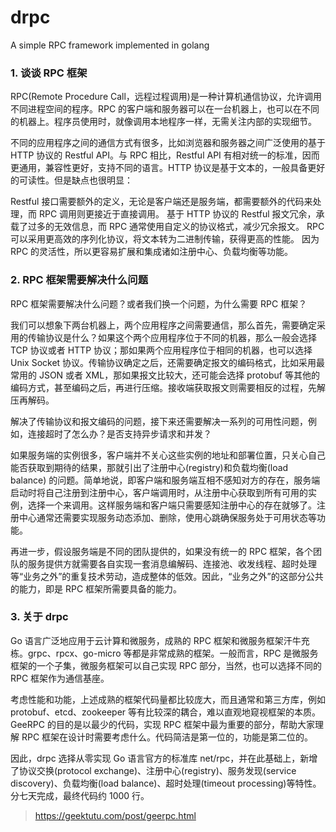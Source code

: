 # drpc

A simple RPC framework implemented in golang

### 1. 谈谈 RPC 框架

RPC(Remote Procedure Call，远程过程调用)是一种计算机通信协议，允许调用不同进程空间的程序。RPC 的客户端和服务器可以在一台机器上，也可以在不同的机器上。程序员使用时，就像调用本地程序一样，无需关注内部的实现细节。

不同的应用程序之间的通信方式有很多，比如浏览器和服务器之间广泛使用的基于 HTTP 协议的 Restful API。与 RPC 相比，Restful API 有相对统一的标准，因而更通用，兼容性更好，支持不同的语言。HTTP
协议是基于文本的，一般具备更好的可读性。但是缺点也很明显：

Restful 接口需要额外的定义，无论是客户端还是服务端，都需要额外的代码来处理，而 RPC 调用则更接近于直接调用。 基于 HTTP 协议的 Restful 报文冗余，承载了过多的无效信息，而 RPC
通常使用自定义的协议格式，减少冗余报文。 RPC 可以采用更高效的序列化协议，将文本转为二进制传输，获得更高的性能。 因为 RPC 的灵活性，所以更容易扩展和集成诸如注册中心、负载均衡等功能。

### 2. RPC 框架需要解决什么问题

RPC 框架需要解决什么问题？或者我们换一个问题，为什么需要 RPC 框架？

我们可以想象下两台机器上，两个应用程序之间需要通信，那么首先，需要确定采用的传输协议是什么？如果这个两个应用程序位于不同的机器，那么一般会选择 TCP 协议或者 HTTP 协议；那如果两个应用程序位于相同的机器，也可以选择 Unix
Socket 协议。传输协议确定之后，还需要确定报文的编码格式，比如采用最常用的 JSON 或者 XML，那如果报文比较大，还可能会选择 protobuf
等其他的编码方式，甚至编码之后，再进行压缩。接收端获取报文则需要相反的过程，先解压再解码。

解决了传输协议和报文编码的问题，接下来还需要解决一系列的可用性问题，例如，连接超时了怎么办？是否支持异步请求和并发？

如果服务端的实例很多，客户端并不关心这些实例的地址和部署位置，只关心自己能否获取到期待的结果，那就引出了注册中心(registry)和负载均衡(load balance)
的问题。简单地说，即客户端和服务端互相不感知对方的存在，服务端启动时将自己注册到注册中心，客户端调用时，从注册中心获取到所有可用的实例，选择一个来调用。这样服务端和客户端只需要感知注册中心的存在就够了。注册中心通常还需要实现服务动态添加、删除，使用心跳确保服务处于可用状态等功能。

再进一步，假设服务端是不同的团队提供的，如果没有统一的 RPC 框架，各个团队的服务提供方就需要各自实现一套消息编解码、连接池、收发线程、超时处理等“业务之外”的重复技术劳动，造成整体的低效。因此，“业务之外”的这部分公共的能力，即是
RPC 框架所需要具备的能力。

### 3. 关于 drpc

Go 语言广泛地应用于云计算和微服务，成熟的 RPC 框架和微服务框架汗牛充栋。grpc、rpcx、go-micro 等都是非常成熟的框架。一般而言，RPC 是微服务框架的一个子集，微服务框架可以自己实现 RPC
部分，当然，也可以选择不同的 RPC 框架作为通信基座。

考虑性能和功能，上述成熟的框架代码量都比较庞大，而且通常和第三方库，例如 protobuf、etcd、zookeeper 等有比较深的耦合，难以直观地窥视框架的本质。GeeRPC 的目的是以最少的代码，实现 RPC
框架中最为重要的部分，帮助大家理解 RPC 框架在设计时需要考虑什么。代码简洁是第一位的，功能是第二位的。

因此，drpc 选择从零实现 Go 语言官方的标准库 net/rpc，并在此基础上，新增了协议交换(protocol exchange)、注册中心(registry)、服务发现(service discovery)、负载均衡(load
balance)、超时处理(timeout processing)等特性。分七天完成，最终代码约 1000 行。

> https://geektutu.com/post/geerpc.html